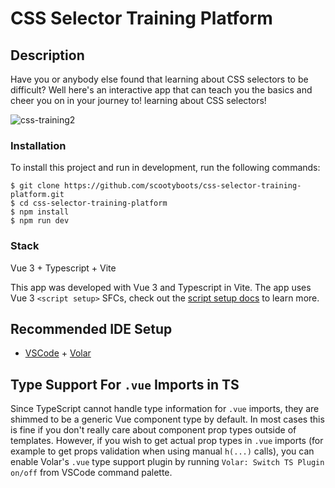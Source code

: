 # CSS Selector Training Platform

## Description

Have you or anybody else found that learning about CSS selectors to be difficult? Well here's an interactive app that can teach you the basics and cheer you on in your journey to!
 learning about CSS selectors!
 
![css-training2](https://user-images.githubusercontent.com/6701630/163525330-d3019303-2908-4572-8bc0-fc79c419ed0f.gif)

### Installation

To install this project and run in development, run the following commands:

```
$ git clone https://github.com/scootyboots/css-selector-training-platform.git
$ cd css-selector-training-platform
$ npm install
$ npm run dev
```

### Stack

Vue 3 + Typescript + Vite

This app was developed with Vue 3 and Typescript in Vite. The app uses Vue 3 `<script setup>` SFCs, check out the [script setup docs](https://v3.vuejs.org/api/sfc-script-setup.html#sfc-script-setup) to learn more.

## Recommended IDE Setup

- [VSCode](https://code.visualstudio.com/) + [Volar](https://marketplace.visualstudio.com/items?itemName=johnsoncodehk.volar)

## Type Support For `.vue` Imports in TS

Since TypeScript cannot handle type information for `.vue` imports, they are shimmed to be a generic Vue component type by default. In most cases this is fine if you don't really care about component prop types outside of templates. However, if you wish to get actual prop types in `.vue` imports (for example to get props validation when using manual `h(...)` calls), you can enable Volar's `.vue` type support plugin by running `Volar: Switch TS Plugin on/off` from VSCode command palette.
